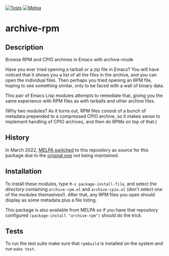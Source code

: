 [![Tests](https://github.com/nbarrientos/archive-rpm/actions/workflows/test.yml/badge.svg)](https://github.com/nbarrientos/archive-rpm/blob/master/test/archive-rpm-tests.el)
[![Melpa](https://melpa.org/packages/archive-rpm-badge.svg)](https://melpa.org/#/archive-rpm+)

# archive-rpm

## Description

Browse RPM and CPIO archives in Emacs with archive-mode

Have you ever tried opening a tarball or a zip file in Emacs?  You
will have noticed that it shows you a list of all the files in the
archive, and you can open the individual files.  Then perhaps you
tried opening an RPM file, hoping to see something similar, only to be
faced with a wall of binary data.

This pair of Emacs Lisp modules attempts to remediate that, giving you
the same experience with RPM files as with tarballs and other archive
files.

(Why two modules?  As it turns out, RPM files consist of a bunch of
metadata prepended to a compressed CPIO archive, so it makes sense to
implement handling of CPIO archives, and then do RPMs on top of that.)

## History

In March 2022, [MELPA
switched](https://github.com/melpa/melpa/pull/7945) to this repository
as source for this package due to the [original
one](https://github.com/legoscia/archive-rpm) not being maintained.

## Installation

To install these modules, type `M-x package-install-file`, and select
the _directory_ containing `archive-rpm.el` and `archive-cpio.el`
(don't select one of the modules themselves!).  After that, any RPM
files you open should display as some metadata plus a file listing.

This package is also available from MELPA so if you have that
repository configured `(package-install "archive-rpm")` should do the
trick.

## Tests

To run the test suite make sure that `rpmbuild` is installed on the
system and run `make test`.
